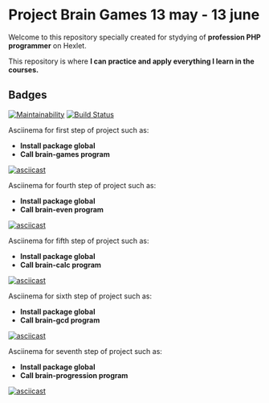# Project Brain Games 13 may - 13 june

Welcome to this repository specially created for stydying of **profession PHP programmer** on Hexlet.

This repository is where **I can practice and apply everything I learn in the courses.**

## Badges

[![Maintainability](https://api.codeclimate.com/v1/badges/a99a88d28ad37a79dbf6/maintainability)](https://codeclimate.com/github/codeclimate/codeclimate/maintainability)
[![Build Status](https://travis-ci.org/SeTov/project-lvl1-s500.svg?branch=master)](https://travis-ci.org/SeTov/project-lvl1-s500)

Asciinema for first step of project such as:

- **Install package global**
- **Call brain-games program**

[![asciicast](https://asciinema.org/a/pcFtpopIiqxSytAFpsy3jXekG.svg)](https://asciinema.org/a/pcFtpopIiqxSytAFpsy3jXekG)

Asciinema for fourth step of project such as:

- **Install package global**
- **Call brain-even program**

[![asciicast](https://asciinema.org/a/nynmo5LcIR42PAegWLSV2rssr.svg)](https://asciinema.org/a/nynmo5LcIR42PAegWLSV2rssr)

Asciinema for fifth step of project such as:

- **Install package global**
- **Call brain-calc program**

[![asciicast](https://asciinema.org/a/cEkowtlK4DKeqXnp7VrFKpu83.svg)](https://asciinema.org/a/cEkowtlK4DKeqXnp7VrFKpu83)

Asciinema for sixth step of project such as:

- **Install package global**
- **Call brain-gcd program**

[![asciicast](https://asciinema.org/a/PjZ3Ku2kdb0TaR0P8otA1dutm.svg)](https://asciinema.org/a/PjZ3Ku2kdb0TaR0P8otA1dutm)

Asciinema for seventh step of project such as:

- **Install package global**
- **Call brain-progression program**

[![asciicast](https://asciinema.org/a/HUwMXmzZvhynTs6oBLc2LJ8ru.svg)](https://asciinema.org/a/HUwMXmzZvhynTs6oBLc2LJ8ru)